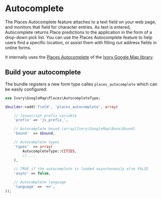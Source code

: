 # Autocomplete

The Places Autocomplete feature attaches to a text field on your web page, and monitors that field for character
entries. As text is entered, Autocomplete returns Place predictions to the application in the form of a drop-down pick
list. You can use the Places Autocomplete feature to help users find a specific location, or assist them with filling
out address fields in online forms.

It internally uses the [Places Autocomplete](https://github.com/egeloen/ivory-google-map/blob/master/doc/usage/places/autocomplete.md)
of the [Ivory Google Map library](https://github.com/egeloen/ivory-google-map).

## Build your autocomplete

The bundle registers a new form type calles `places_autocomplete` which can be easily configured:

``` php
use Ivory\GoogleMap\Places\AutocompleteType;

$builder->add('field', 'places_autocomplete', array(

    // Javascript prefix variable
    'prefix' => 'js_prefix_',

    // Autocomplete bound (array|Ivory\GoogleMap\Base\Bound)
    'bound'  => $bound,

    // Autocomplete types
    'types'  => array(
        AutocompleteType::CITIES,
        // ...
    ),

    // TRUE if the autocomplete is loaded asynchonously else FALSE
    'async' => false,

    // Autocomplete language
    'language' => 'en',
));
```
